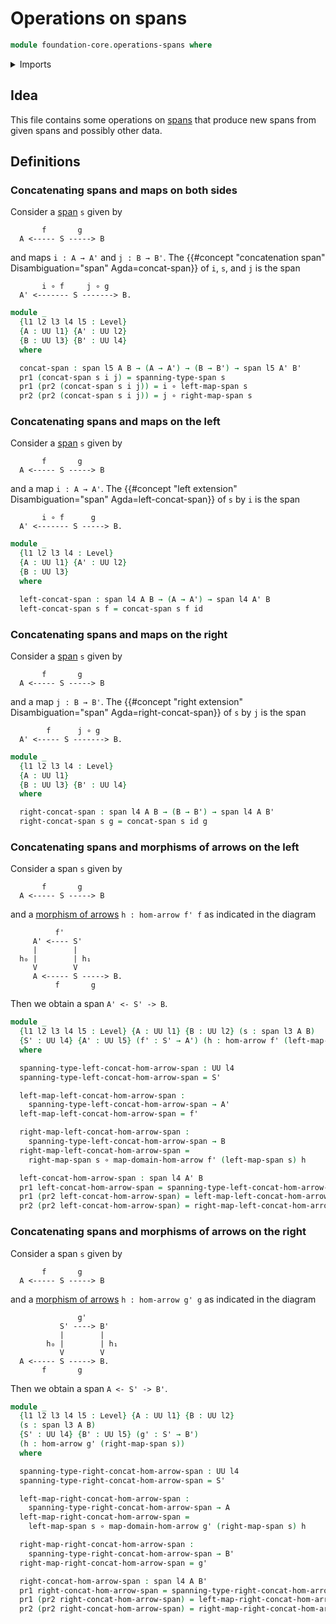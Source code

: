 # Operations on spans

```agda
module foundation-core.operations-spans where
```

<details><summary>Imports</summary>

```agda
open import foundation.dependent-pair-types
open import foundation.morphisms-arrows
open import foundation.spans
open import foundation.universe-levels

open import foundation-core.function-types
```

</details>

## Idea

This file contains some operations on [spans](foundation.spans.md) that produce
new spans from given spans and possibly other data.

## Definitions

### Concatenating spans and maps on both sides

Consider a [span](foundation.spans.md) `s` given by

```text
       f       g
  A <----- S -----> B
```

and maps `i : A → A'` and `j : B → B'`. The
{{#concept "concatenation span" Disambiguation="span" Agda=concat-span}} of `i`,
`s`, and `j` is the span

```text
       i ∘ f     j ∘ g
  A' <------- S -------> B.
```

```agda
module _
  {l1 l2 l3 l4 l5 : Level}
  {A : UU l1} {A' : UU l2}
  {B : UU l3} {B' : UU l4}
  where

  concat-span : span l5 A B → (A → A') → (B → B') → span l5 A' B'
  pr1 (concat-span s i j) = spanning-type-span s
  pr1 (pr2 (concat-span s i j)) = i ∘ left-map-span s
  pr2 (pr2 (concat-span s i j)) = j ∘ right-map-span s
```

### Concatenating spans and maps on the left

Consider a [span](foundation.spans.md) `s` given by

```text
       f       g
  A <----- S -----> B
```

and a map `i : A → A'`. The
{{#concept "left extension" Disambiguation="span" Agda=left-concat-span}} of `s`
by `i` is the span

```text
       i ∘ f      g
  A' <------- S -----> B.
```

```agda
module _
  {l1 l2 l3 l4 : Level}
  {A : UU l1} {A' : UU l2}
  {B : UU l3}
  where

  left-concat-span : span l4 A B → (A → A') → span l4 A' B
  left-concat-span s f = concat-span s f id
```

### Concatenating spans and maps on the right

Consider a [span](foundation.spans.md) `s` given by

```text
       f       g
  A <----- S -----> B
```

and a map `j : B → B'`. The
{{#concept "right extension" Disambiguation="span" Agda=right-concat-span}} of
`s` by `j` is the span

```text
        f      j ∘ g
  A' <----- S -------> B.
```

```agda
module _
  {l1 l2 l3 l4 : Level}
  {A : UU l1}
  {B : UU l3} {B' : UU l4}
  where

  right-concat-span : span l4 A B → (B → B') → span l4 A B'
  right-concat-span s g = concat-span s id g
```

### Concatenating spans and morphisms of arrows on the left

Consider a span `s` given by

```text
       f       g
  A <----- S -----> B
```

and a [morphism of arrows](foundation.morphisms-arrows.md) `h : hom-arrow f' f`
as indicated in the diagram

```text
          f'
     A' <---- S'
     |        |
  h₀ |        | h₁
     V        V
     A <----- S -----> B.
          f       g
```

Then we obtain a span `A' <- S' -> B`.

```agda
module _
  {l1 l2 l3 l4 l5 : Level} {A : UU l1} {B : UU l2} (s : span l3 A B)
  {S' : UU l4} {A' : UU l5} (f' : S' → A') (h : hom-arrow f' (left-map-span s))
  where

  spanning-type-left-concat-hom-arrow-span : UU l4
  spanning-type-left-concat-hom-arrow-span = S'

  left-map-left-concat-hom-arrow-span :
    spanning-type-left-concat-hom-arrow-span → A'
  left-map-left-concat-hom-arrow-span = f'

  right-map-left-concat-hom-arrow-span :
    spanning-type-left-concat-hom-arrow-span → B
  right-map-left-concat-hom-arrow-span =
    right-map-span s ∘ map-domain-hom-arrow f' (left-map-span s) h

  left-concat-hom-arrow-span : span l4 A' B
  pr1 left-concat-hom-arrow-span = spanning-type-left-concat-hom-arrow-span
  pr1 (pr2 left-concat-hom-arrow-span) = left-map-left-concat-hom-arrow-span
  pr2 (pr2 left-concat-hom-arrow-span) = right-map-left-concat-hom-arrow-span
```

### Concatenating spans and morphisms of arrows on the right

Consider a span `s` given by

```text
       f       g
  A <----- S -----> B
```

and a [morphism of arrows](foundation.morphisms-arrows.md) `h : hom-arrow g' g`
as indicated in the diagram

```text
               g'
           S' ----> B'
           |        |
        h₀ |        | h₁
           V        V
  A <----- S -----> B.
       f       g
```

Then we obtain a span `A <- S' -> B'`.

```agda
module _
  {l1 l2 l3 l4 l5 : Level} {A : UU l1} {B : UU l2}
  (s : span l3 A B)
  {S' : UU l4} {B' : UU l5} (g' : S' → B')
  (h : hom-arrow g' (right-map-span s))
  where

  spanning-type-right-concat-hom-arrow-span : UU l4
  spanning-type-right-concat-hom-arrow-span = S'

  left-map-right-concat-hom-arrow-span :
    spanning-type-right-concat-hom-arrow-span → A
  left-map-right-concat-hom-arrow-span =
    left-map-span s ∘ map-domain-hom-arrow g' (right-map-span s) h

  right-map-right-concat-hom-arrow-span :
    spanning-type-right-concat-hom-arrow-span → B'
  right-map-right-concat-hom-arrow-span = g'

  right-concat-hom-arrow-span : span l4 A B'
  pr1 right-concat-hom-arrow-span = spanning-type-right-concat-hom-arrow-span
  pr1 (pr2 right-concat-hom-arrow-span) = left-map-right-concat-hom-arrow-span
  pr2 (pr2 right-concat-hom-arrow-span) = right-map-right-concat-hom-arrow-span
```
